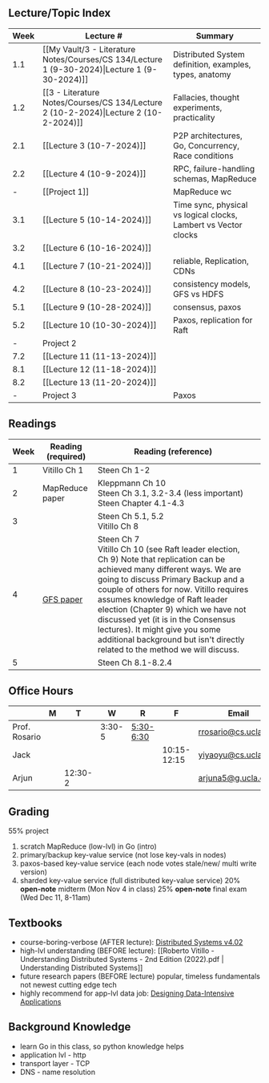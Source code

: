 ## Lecture/Topic Index

| Week | Lecture #                                                                                     | Summary                                                         |
| ---- | --------------------------------------------------------------------------------------------- | --------------------------------------------------------------- |
| 1.1  | [[My Vault/3 - Literature Notes/Courses/CS 134/Lecture 1 (9-30-2024)\|Lecture 1 (9-30-2024)]] | Distributed System definition, examples, types, anatomy         |
| 1.2  | [[3 - Literature Notes/Courses/CS 134/Lecture 2 (10-2-2024)\|Lecture 2 (10-2-2024)]]          | Fallacies, thought experiments, practicality                    |
| 2.1  | [[Lecture 3 (10-7-2024)]]                                                                     | P2P architectures, Go, Concurrency, Race conditions             |
| 2.2  | [[Lecture 4 (10-9-2024)]]                                                                     | RPC, failure-handling schemas, MapReduce                        |
| -    | [[Project 1]]                                                                                 | MapReduce wc                                                    |
| 3.1  | [[Lecture 5 (10-14-2024)]]                                                                    | Time sync, physical vs logical clocks, Lambert vs Vector clocks |
| 3.2  | [[Lecture 6 (10-16-2024)]]                                                                    |                                                                 |
| 4.1  | [[Lecture 7 (10-21-2024)]]                                                                    | reliable, Replication, CDNs                                     |
| 4.2  | [[Lecture 8 (10-23-2024)]]                                                                    | consistency models, GFS vs HDFS                                 |
| 5.1  | [[Lecture 9 (10-28-2024)]]                                                                    | consensus, paxos                                                |
| 5.2  | [[Lecture 10 (10-30-2024)]]                                                                   | Paxos, replication for Raft                                     |
| -    | Project 2                                                                                     |                                                                 |
| 7.2  | [[Lecture 11 (11-13-2024)]]                                                                   |                                                                 |
| 8.1  | [[Lecture 12 (11-18-2024)]]                                                                   |                                                                 |
| 8.2  | [[Lecture 13 (11-20-2024)]]                                                                   |                                                                 |
| -    | Project 3                                                                                     | Paxos                                                           |
## Readings

| Week | Reading (required)                                                                                           | Reading (reference)                                                                                                                                                                                                                                                                                                                                                                                                                             |     |
| ---- | ------------------------------------------------------------------------------------------------------------ | ----------------------------------------------------------------------------------------------------------------------------------------------------------------------------------------------------------------------------------------------------------------------------------------------------------------------------------------------------------------------------------------------------------------------------------------------- | --- |
| 1    | Vitillo Ch 1                                                                                                 | Steen Ch 1-2                                                                                                                                                                                                                                                                                                                                                                                                                                    |     |
| 2    | MapReduce paper                                                                                              | Kleppmann Ch 10<br>Steen Ch 3.1, 3.2-3.4 (less important) <br>Steen Chapter 4.1-4.3                                                                                                                                                                                                                                                                                                                                                             |     |
| 3    |                                                                                                              | Steen Ch 5.1, 5.2 <br>Vitillo Ch 8                                                                                                                                                                                                                                                                                                                                                                                                              |     |
| 4    | <br>[GFS paper](https://static.googleusercontent.com/media/research.google.com/en//archive/gfs-sosp2003.pdf) | Steen Ch 7<br>Vitillo Ch 10 (see Raft leader election, Ch 9) Note that replication can be achieved many different ways. We are going to discuss Primary Backup and a couple of others for now. Vitillo requires assumes knowledge of Raft leader election (Chapter 9) which we have not discussed yet (it is in the Consensus lectures). It might give you some additional background but isn't directly related to the method we will discuss. |     |
| 5    |                                                                                                              | Steen Ch 8.1-8.2.4                                                                                                                                                                                                                                                                                                                                                                                                                              |     |

## Office Hours

|               | M   | T       | W      | R                                                | F           | Email                | Office        |
| ------------- | --- | ------- | ------ | ------------------------------------------------ | ----------- | -------------------- | ------------- |
| Prof. Rosario |     |         | 3:30-5 | [5:30-6:30](https://ucla.zoom.us/my/ryanrosario) |             | rrosario@cs.ucla.edu | Boelter 3531A |
| Jack          |     |         |        |                                                  | 10:15-12:15 | yiyaoyu@cs.ucla.edu  | Boelter 3278  |
| Arjun         |     | 12:30-2 |        |                                                  |             | arjuna5@g.ucla.edu   | Boelter 3286  |

## Grading
55% project
1. scratch MapReduce (low-lvl) in Go (intro)
2. primary/backup key-value service (not lose key-vals in nodes)
3. paxos-based key-value service (each node votes stale/new/ multi write version)
4. sharded key-value service (full distributed key-value service)
20% **open-note** midterm (Mon Nov 4 in class)
25% **open-note** final exam (Wed Dec 11, 8-11am)
## Textbooks
- course-boring-verbose (AFTER lecture): [Distributed Systems v4.02](https://www.distributed-systems.net/index.php/books/ds4/ds4-ebook/)
- high-lvl understanding (BEFORE lecture): [[Roberto Vitillo - Understanding Distributed Systems - 2nd Edition (2022).pdf | Understanding Distributed Systems]]
- future research papers (BEFORE lecture)
	popular, timeless fundamentals not newest cutting edge tech
- highly recommend for app-lvl data job: [Designing Data-Intensive Applications](https://learning.oreilly.com/videos/designing-data-intensive-applications/9781663728289/)
## Background Knowledge
- learn Go in this class, so python knowledge helps
- application lvl - http
- transport layer - TCP
- DNS - name resolution